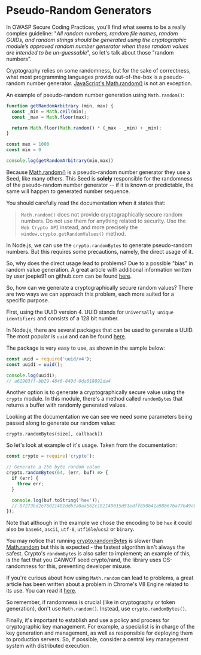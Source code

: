 Pseudo-Random Generators
========================

In OWASP Secure Coding Practices, you'll find what seems to be a really complex
guideline: "_All random numbers, random file names, random GUIDs, and random
strings should be generated using the cryptographic module’s approved random
number generator when these random values are intended to be un-guessable_", so
let's talk about those "random numbers".

Cryptography relies on some randomness, but for the sake of correctness, what
most programming languages provide out-of-the-box is a pseudo-random number
generator. [JavaScript's Math.random()][1] is not an exception.

An example of pseudo-random number generation using `Math.random()`:

```javascript
function getRandomArbitrary (min, max) {
  const _min = Math.ceil(min);
  const _max = Math.floor(max);

  return Math.floor(Math.random() * (_max - _min) + _min);
}

const max = 1000
const min = 0

console.log(getRandomArbitrary(min,max))
```

Because [Math.random()][1] is a pseudo-random number generator they use a Seed,
like many others.
This Seed is **solely** responsible for the randomness of the pseudo-random
number generator -- if it is known or predictable, the same will happen to
generated number sequence.

You should carefully read the documentation when it states that:

> `Math.random()` does not provide cryptographically secure random numbers. Do
> not use them for anything related to security. Use the `Web Crypto API`
> instead, and more precisely the `window.crypto.getRandomValues()` method.

In Node.js, we can use the `crypto.randomBytes` to generate pseudo-random
numbers. But this requires some precautions, namely, the direct usage of it.

So, why does the direct usage lead to problems? Due to a possible "bias" in
random value generation.
A great article with additional information written by user joepie91 on
github.com can be found [here][2].

So, how can we generate a cryptographically secure random values? There are two
ways we can approach this problem, each more suited for a specific purpose.

First, using the UUID version 4. UUID stands for `Universally unique
identifiers` and consists of a 128 bit number.

In Node.js, there are several packages that can be used to generate a UUID. The
most popular is `uuid` and can be found [here][3].

The package is very easy to use, as shown in the sample below:

```javascript
const uuid = require('uuid/v4');
const uuid1 = uuid();

console.log(uuid1);
// a61903ff-bb29-4846-849d-0da018892da4
```

Another option is to generate a cryptographically secure value using the
`crypto` module. In this module, there's a method called `randomBytes` that
returns a buffer with randomly generated values.

Looking at the documentation we can see we need some parameters being passed
along to generate our random value: 

```
crypto.randomBytes(size[, callback])
```

So let's look at example of it's usage. Taken from the documentation:  

```javascript
const crypto = require('crypto');

// Generate a 256 byte random value
crypto.randomBytes(64, (err, buf) => {
  if (err) {
    throw err;
  }

  console.log(buf.toString('hex'));
  // 87273bd2e76021481ddb3a0aa562c182149015d91edff850b41a98b67ba77b49c87c6c32bc756fe24865d7398629fc52358e2b871163b217d8bddee5707a6043
});
```

Note that although in the example we chose the encoding to be `hex` it could
also be `base64`, `ascii`, `utf-8`, `utf16le`/`ucs2` or `binary`.

You may notice that running [crypto.randomBytes][4] is slower than
[Math.random][1] but this is expected - the fastest algorithm isn't always the
safest. Crypto's `randomBytes` is also safer to implement; an example of this,
is the fact that you *CANNOT* seed crypto/rand, the library uses OS-randomness
for this, preventing developer misuse.

If you're curious about how using `Math.random` can lead to problems, a great
article has been written about a problem in Chrome's V8 Engine related to its
use. You can read it [here][5].

So remember, if randomness is crucial (like in cryptography or token
generation), don't use `Math.random()`. Instead, use `crypto.randomBytes()`.

Finally, it's important to establish and use a policy and process for
cryptographic key management. For example, a specialist is in charge of the key
generation and management, as well as responsible for deploying them to
production servers. So, if possible, consider a central key management system
with distributed execution.

[1]: https://developer.mozilla.org/en-US/docs/Web/JavaScript/Reference/Global_Objects/Math/random
[2]: https://gist.github.com/joepie91/7105003c3b26e65efcea63f3db82dfba
[3]: https://www.npmjs.com/package/uuid
[4]: https://nodejs.org/dist/latest-v6.x/docs/api/crypto.html#crypto_crypto_randombytes_size_callback
[5]: https://medium.com/@betable/tifu-by-using-math-random-f1c308c4fd9d
